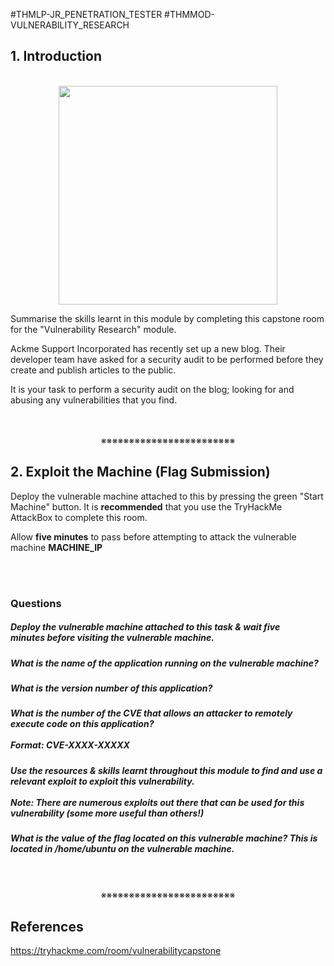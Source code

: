 #THMLP-JR_PENETRATION_TESTER #THMMOD-VULNERABILITY_RESEARCH

## 1. Introduction
<div align="center"><br><img width=350 src="https://assets.tryhackme.com/additional/vulnerability-module/bug-transparent.png"></div>

Summarise the skills learnt in this module by completing this capstone room for the "Vulnerability Research" module. 

Ackme Support Incorporated has recently set up a new blog. Their developer team have asked for a security audit to be performed before they create and publish articles to the public. 

It is your task to perform a security audit on the blog; looking for and abusing any vulnerabilities that you find.
<div align="center">
<br>
<br>
※※※※※※※※※※※※※※※※※※※※※※※※
<br>
</div>
<!-- PAGE BREAK -->
<div style="page-break-after: always;"></div>

## 2. Exploit the Machine (Flag Submission)

Deploy the vulnerable machine attached to this by pressing the green "Start Machine" button. It is **recommended** that you use the TryHackMe AttackBox to complete this room.

Allow **five minutes** to pass before attempting to attack the vulnerable machine **MACHINE_IP**
<div>
<br>
<br>
</div>

### Questions

##### Deploy the vulnerable machine attached to this task & wait **five minutes** before visiting the vulnerable machine.
##### What is the name of the application running on the vulnerable machine?
##### What is the version number of this application?
##### What is the number of the CVE that allows an attacker to remotely execute code on this application?<br><br>**Format:** CVE-XXXX-XXXXX
##### Use the resources & skills learnt throughout this module to find and use a relevant exploit to exploit this vulnerability.<br><br>**Note:** There are numerous exploits out there that can be used for this vulnerability (some more useful than others!)
##### What is the value of the flag located on this vulnerable machine? This is located in /home/ubuntu on the vulnerable machine.
<div align="center">
<br>
<br>
※※※※※※※※※※※※※※※※※※※※※※※※
<br>
</div>
<!-- PAGE BREAK -->
<div style="page-break-after: always;"></div>

## References

https://tryhackme.com/room/vulnerabilitycapstone
